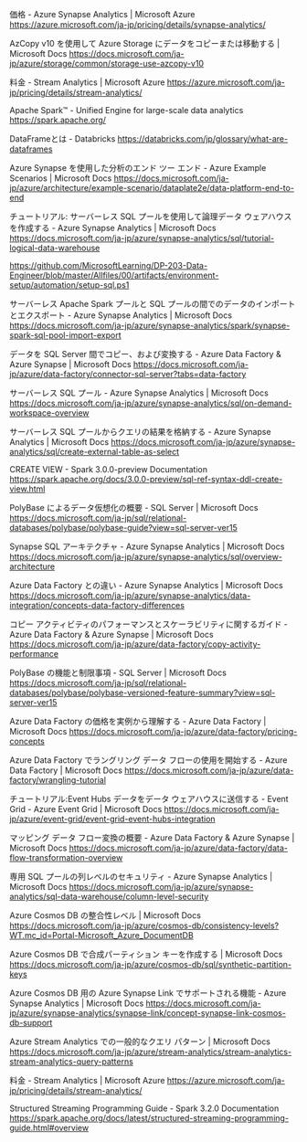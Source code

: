 価格 - Azure Synapse Analytics | Microsoft Azure
https://azure.microsoft.com/ja-jp/pricing/details/synapse-analytics/

AzCopy v10 を使用して Azure Storage にデータをコピーまたは移動する | Microsoft Docs
https://docs.microsoft.com/ja-jp/azure/storage/common/storage-use-azcopy-v10

料金 - Stream Analytics | Microsoft Azure
https://azure.microsoft.com/ja-jp/pricing/details/stream-analytics/

Apache Spark™ - Unified Engine for large-scale data analytics
https://spark.apache.org/

DataFrameとは - Databricks
https://databricks.com/jp/glossary/what-are-dataframes

Azure Synapse を使用した分析のエンド ツー エンド - Azure Example Scenarios | Microsoft Docs
https://docs.microsoft.com/ja-jp/azure/architecture/example-scenario/dataplate2e/data-platform-end-to-end

チュートリアル: サーバーレス SQL プールを使用して論理データ ウェアハウスを作成する - Azure Synapse Analytics | Microsoft Docs
https://docs.microsoft.com/ja-jp/azure/synapse-analytics/sql/tutorial-logical-data-warehouse

https://github.com/MicrosoftLearning/DP-203-Data-Engineer/blob/master/Allfiles/00/artifacts/environment-setup/automation/setup-sql.ps1

サーバーレス Apache Spark プールと SQL プールの間でのデータのインポートとエクスポート - Azure Synapse Analytics | Microsoft Docs
https://docs.microsoft.com/ja-jp/azure/synapse-analytics/spark/synapse-spark-sql-pool-import-export

データを SQL Server 間でコピー、および変換する - Azure Data Factory & Azure Synapse | Microsoft Docs
https://docs.microsoft.com/ja-jp/azure/data-factory/connector-sql-server?tabs=data-factory

サーバーレス SQL プール - Azure Synapse Analytics | Microsoft Docs
https://docs.microsoft.com/ja-jp/azure/synapse-analytics/sql/on-demand-workspace-overview

サーバーレス SQL プールからクエリの結果を格納する - Azure Synapse Analytics | Microsoft Docs
https://docs.microsoft.com/ja-jp/azure/synapse-analytics/sql/create-external-table-as-select

CREATE VIEW - Spark 3.0.0-preview Documentation
https://spark.apache.org/docs/3.0.0-preview/sql-ref-syntax-ddl-create-view.html

PolyBase によるデータ仮想化の概要 - SQL Server | Microsoft Docs
https://docs.microsoft.com/ja-jp/sql/relational-databases/polybase/polybase-guide?view=sql-server-ver15

Synapse SQL アーキテクチャ - Azure Synapse Analytics | Microsoft Docs
https://docs.microsoft.com/ja-jp/azure/synapse-analytics/sql/overview-architecture

Azure Data Factory との違い - Azure Synapse Analytics | Microsoft Docs
https://docs.microsoft.com/ja-jp/azure/synapse-analytics/data-integration/concepts-data-factory-differences

コピー アクティビティのパフォーマンスとスケーラビリティに関するガイド - Azure Data Factory & Azure Synapse | Microsoft Docs
https://docs.microsoft.com/ja-jp/azure/data-factory/copy-activity-performance

PolyBase の機能と制限事項 - SQL Server | Microsoft Docs
https://docs.microsoft.com/ja-jp/sql/relational-databases/polybase/polybase-versioned-feature-summary?view=sql-server-ver15

Azure Data Factory の価格を実例から理解する - Azure Data Factory | Microsoft Docs
https://docs.microsoft.com/ja-jp/azure/data-factory/pricing-concepts

Azure Data Factory でラングリング データ フローの使用を開始する - Azure Data Factory | Microsoft Docs
https://docs.microsoft.com/ja-jp/azure/data-factory/wrangling-tutorial

チュートリアル:Event Hubs データをデータ ウェアハウスに送信する - Event Grid - Azure Event Grid | Microsoft Docs
https://docs.microsoft.com/ja-jp/azure/event-grid/event-grid-event-hubs-integration

マッピング データ フロー変換の概要 - Azure Data Factory & Azure Synapse | Microsoft Docs
https://docs.microsoft.com/ja-jp/azure/data-factory/data-flow-transformation-overview

専用 SQL プールの列レベルのセキュリティ - Azure Synapse Analytics | Microsoft Docs
https://docs.microsoft.com/ja-jp/azure/synapse-analytics/sql-data-warehouse/column-level-security

Azure Cosmos DB の整合性レベル | Microsoft Docs
https://docs.microsoft.com/ja-jp/azure/cosmos-db/consistency-levels?WT.mc_id=Portal-Microsoft_Azure_DocumentDB

Azure Cosmos DB で合成パーティション キーを作成する | Microsoft Docs
https://docs.microsoft.com/ja-jp/azure/cosmos-db/sql/synthetic-partition-keys

Azure Cosmos DB 用の Azure Synapse Link でサポートされる機能 - Azure Synapse Analytics | Microsoft Docs
https://docs.microsoft.com/ja-jp/azure/synapse-analytics/synapse-link/concept-synapse-link-cosmos-db-support

Azure Stream Analytics での一般的なクエリ パターン | Microsoft Docs
https://docs.microsoft.com/ja-jp/azure/stream-analytics/stream-analytics-stream-analytics-query-patterns

料金 - Stream Analytics | Microsoft Azure
https://azure.microsoft.com/ja-jp/pricing/details/stream-analytics/

Structured Streaming Programming Guide - Spark 3.2.0 Documentation
https://spark.apache.org/docs/latest/structured-streaming-programming-guide.html#overview






